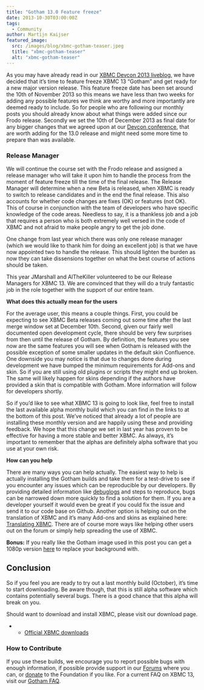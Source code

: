 ```yaml
---
title: "Gotham 13.0 Feature freeze"
date: 2013-10-30T03:00:00Z
tags:
  - Community
author: Martijn Kaijser
featured_image:
  src: /images/blog/xbmc-gotham-teaser.jpeg
  title: "xbmc-gotham-teaser"
  alt: "xbmc-gotham-teaser"
---
```


As you may have already read in our [XBMC Devcon 2013 liveblog,](https://kodi.wiki/xbmc-devcon-2013-liveblog/) we have decided that it’s time to feature freeze XBMC 13 “Gotham” and get ready for a new major version release. This feature freeze date has been set around the 10th of November 2013 so this means we have less than two weeks for adding any possible features we think are worthy and more importantly are deemed ready to include. So for people who are following our monthly posts you should already know about what things were added since our Frodo release. Secondly we set the 10th of December 2013 as final date for any bigger changes that we agreed upon at our [Devcon conference](https://kodi.wiki/xbmc-devcon-2013-liveblog/), that are worth adding for the 13.0 release and might need some more time to prepare than was available.

### Release Manager

We will continue the course set with the Frodo release and assigned a release manager who will take it upon him to handle the process from the moment of feature freeze till the time of the final release. The Release Manager will determine when a new Beta is released, when XBMC is ready to switch to release candidates and in the end the final release. This also accounts for whether code changes are fixes (OK) or features (not OK). This of course in conjunction with the team of developers who have specific knowledge of the code areas. Needless to say, it is a thankless job and a job that requires a person who is both extremely well versed in the code of XBMC and not afraid to make people angry to get the job done.

One change from last year which there was only one release manager (which we would like to thank him for doing an excellent job) is that we have now appointed two to handle the release. This should lighten the burden as now they can take dissensions together on what the best course of actions should be taken.

This year JMarshall and AlTheKiller volunteered to be our Release Managers for XBMC 13. We are convinced that they will do a truly fantastic job in the role together with the support of our entire team.

**What does this actually mean for the users**

For the average user, this means a couple things. First, you could be expecting to see XBMC Beta releases coming out some time after the last merge window set at December 10th. Second, given our fairly well documented open development cycle, there should be very few surprises from then until the release of Gotham. By definition, the features you see now are the same features you will see when Gotham is released with the possible exception of some smaller updates in the default skin Confluence. One downside you may notice is that due to changes done during development we have bumped the minimum requirements for Add-ons and skin. So if you are still using old plugins or scripts they might end up broken. The same will likely happen for skins depending if the authors have provided a skin that is compatible with Gotham. More information will follow for developers shortly.

So if you’d like to see what XBMC 13 is going to look like, feel free to install the last available alpha monthly build which you can find in the links to at the bottom of this post. We’ve noticed that already a lot of people are installing these monthly version and are happily using these and providing feedback. We hope that this change we set in last year has proven to be effective for having a more stable and better XBMC. As always, it’s important to remember that the alphas are definitely alpha software that you use at your own risk.

**How can you help**

There are many ways you can help actually. The easiest way to help is actually installing the Gotham builds and take them for a test-drive to see if you encounter any issues which can be reproducible by our developers. By providing detailed information like [debuglogs](https://kodi.wiki/view/Log_file) and steps to reproduce, bugs can be narrowed down more quickly to find a solution for them. If you are a developer yourself it would even be great if you could fix the issue and send it to our code base on Github. Another option is helping out on the translation of XBMC and it’s many Add-ons and skins as explained here: [Translating XBMC](https://forum.kodi.tv/showthread.php?tid=141158&pid=1198024). There are of course more ways like helping other users out on the forum or simply help spreading the use of XBMC.

**Bonus:** If you really like the Gotham image used in this post you can get a 1080p version [here](/images/blog/xbmc-gotham-teaser.jpeg) to replace your background with.

## Conclusion

So if you feel you are ready to try out a last monthly build (October), it’s time to start downloading. Be aware though, that this is still alpha software which contains potentially several bugs. There is a good chance that this alpha will break on you.

Should want to download and install XBMC, please visit our download page.

- - [Official XBMC downloads](https://kodi.wiki/download/)

### How to Contribute

If you use these builds, we encourage you to report possible bugs with enough information, if possible provide support in our [Forums](https://forum.kodi.tv/ "XBMC Forums") where you can, or [donate](https://kodi.wiki/contribute/donate/ "XBMC Foundation Donations") to the Foundation if you like. For a current FAQ on XBMC 13, visit our [Gotham FAQ](<https://kodi.wiki/view/XBMC_v13_(Gotham)_FAQ> "XBMC 13 FAQ").
